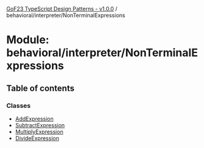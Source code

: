 [GoF23 TypeScript Design Patterns - v1.0.0](../README.md) / behavioral/interpreter/NonTerminalExpressions

# Module: behavioral/interpreter/NonTerminalExpressions

## Table of contents

### Classes

- [AddExpression](../classes/behavioral_interpreter_NonTerminalExpressions.AddExpression.md)
- [SubtractExpression](../classes/behavioral_interpreter_NonTerminalExpressions.SubtractExpression.md)
- [MultiplyExpression](../classes/behavioral_interpreter_NonTerminalExpressions.MultiplyExpression.md)
- [DivideExpression](../classes/behavioral_interpreter_NonTerminalExpressions.DivideExpression.md)
